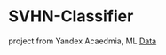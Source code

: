 # SVHN-Classifier
project from Yandex Acaedmia, ML
[Data](https://drive.google.com/drive/folders/1iW8m10EkWB-mcIjl3cwe1UH1u5Dc2Qwu?usp=sharing)
